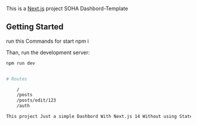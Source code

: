 This is a [Next.js](https://nextjs.org/) project
SOHA Dashbord-Template

## Getting Started

run this Commands for start
npm i

Than, run the development server:

```bash
npm run dev


# Routes

    /
    /posts
    /posts/edit/123
    /auth

This project Just a simple Dashbord With Next.js 14 Without using State for passing parametrs . if you like pass them Create state for it #
```
